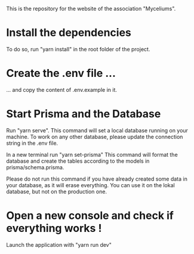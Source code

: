 This is the repository for the website of the association "Myceliums".

# Install the dependencies

To do so, run "yarn install" in the root folder of the project.

# Create the .env file ...

... and copy the content of .env.example in it.

# Start Prisma and the Database

Run "yarn serve".
This command will set a local database running on your machine.
To work on any other database, please update the connection string in the .env file.

In a new terminal run "yarn set-prisma"
This command will format the database and create the tables according to the models in prisma/schema.prisma.

Please do not run this command if you have already created some data in your database, as it will erase everything.
You can use it on the lokal database, but not on the production one.

# Open a new console and check if everything works !

Launch the application with "yarn run dev"
